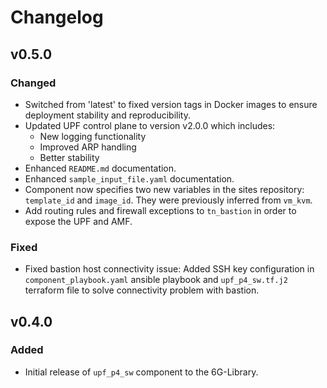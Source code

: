 # Changelog

## v0.5.0

### Changed
- Switched from 'latest' to fixed version tags in Docker images to ensure deployment stability and reproducibility.
- Updated UPF control plane to version v2.0.0 which includes:
  - New logging functionality
  - Improved ARP handling
  - Better stability
- Enhanced `README.md` documentation.
- Enhanced `sample_input_file.yaml` documentation.
- Component now specifies two new variables in the sites repository: `template_id` and `image_id`. They were previously inferred from `vm_kvm`.
- Add routing rules and firewall exceptions to `tn_bastion` in order to expose the UPF and AMF.

### Fixed
- Fixed bastion host connectivity issue: Added SSH key configuration in `component_playbook.yaml` ansible playbook and `upf_p4_sw.tf.j2` terraform file to solve connectivity problem with bastion.

## v0.4.0
### Added
- Initial release of `upf_p4_sw` component to the 6G-Library.
